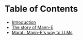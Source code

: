 # Table of Contents

- [Introduction](./chapter_1.md)
- [The story of Mann-E](./chapter_2.md)
- [Maral : Mann-E's way to LLMs](./chapter_3.md)